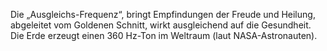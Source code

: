 Die „Ausgleichs-Frequenz“, bringt Empfindungen der Freude und Heilung, abgeleitet vom Goldenen Schnitt, wirkt ausgleichend auf die Gesundheit. Die Erde erzeugt einen 360 Hz-Ton im Weltraum (laut NASA-Astronauten).
